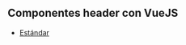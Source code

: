 ## Componentes header con VueJS

- [Estándar](https://github.com/mondeja/fullstack/tree/master/frontend/src/014-catalogo/componentes/vue/headers/standard)